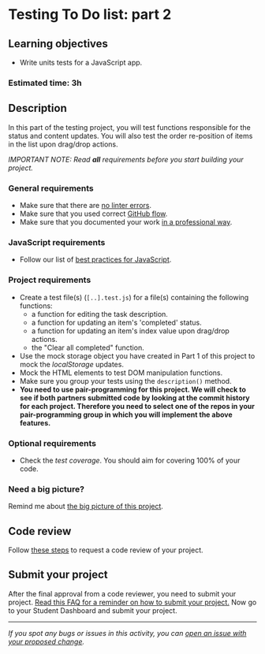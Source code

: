 # Testing To Do list: part 2

## Learning objectives
- Write units tests for a JavaScript app.

### Estimated time: 3h

## Description
In this part of the testing project, you will test functions responsible for the status and content updates. You will also test the order re-position of items in the list upon drag/drop actions.

*IMPORTANT NOTE: Read **all** requirements before you start building your project.*

### General requirements
- Make sure that there are [no linter errors](https://github.com/microverseinc/linters-config).
- Make sure that you used correct [GitHub flow](https://github.com/microverseinc/curriculum-transversal-skills/blob/main/git-github/articles/github_flow.md).
- Make sure that you documented your work [in a professional way](https://github.com/microverseinc/curriculum-transversal-skills/blob/main/documentation/articles/professional_repo_rules.md).

### JavaScript requirements
  - Follow our list of [best practices for JavaScript](https://github.com/microverseinc/curriculum-html-css/blob/main/articles/javascript_best_practices.md).

### Project requirements
- Create a test file(s) (`[..].test.js`) for a file(s) containing the following functions:
    - a function for editing the task description.
    - a function for updating an item's 'completed' status.
    - a function for updating an item's index value upon drag/drop actions.
    - the "Clear all completed" function.
- Use the mock storage object you have created in Part 1 of this project to mock the *localStorage* updates.
- Mock the HTML elements to test DOM manipulation functions.
- Make sure you group your tests using the `description()` method.
-  **You need to use pair-programming for this project. We will check to see if both partners submitted code by looking at the commit history for each project.  Therefore you need to select one of the repos in your pair-programming group in which you will implement the above features.**

### Optional requirements
- Check the *test coverage*. You should aim for covering 100% of your code.

### Need a big picture? 
Remind me about [the big picture of this project](./sneak_peek.md).

## Code review
Follow [these steps](https://github.com/microverseinc/curriculum-transversal-skills/blob/main/code-review/articles/how_to_ask_for_a_code_review.md) to request a code review of your project.

## Submit your project
After the final approval from a code reviewer, you need to submit your project.
[Read this FAQ for a reminder on how to submit your project.](https://microverse.zendesk.com/hc/en-us/articles/360061344234)
Now go to your Student Dashboard and submit your project.

------

_If you spot any bugs or issues in this activity, you can [open an issue with your proposed change](https://github.com/microverseinc/curriculum-transversal-skills/blob/main/git-github/articles/open_issue.md)._
